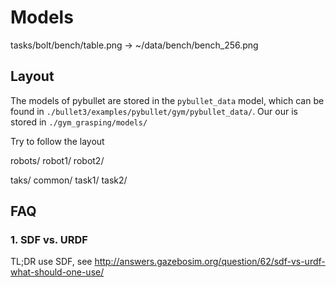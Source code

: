 # Models


tasks/bolt/bench/table.png ->  ~/data/bench/bench_256.png

## Layout

The models of pybullet are stored in the `pybullet_data` model, which can be found in
`./bullet3/examples/pybullet/gym/pybullet_data/`.
Our our is stored in `./gym_grasping/models/`

Try to follow the layout

robots/
   robot1/
   robot2/

taks/
  common/
  task1/
  task2/


## FAQ

### 1. SDF vs. URDF

TL;DR use SDF, see http://answers.gazebosim.org/question/62/sdf-vs-urdf-what-should-one-use/

